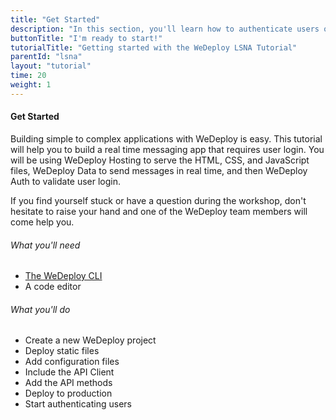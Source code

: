 ```yaml
---
title: "Get Started"
description: "In this section, you'll learn how to authenticate users on the web using the WeDeploy API Client."
buttonTitle: "I'm ready to start!"
tutorialTitle: "Getting started with the WeDeploy LSNA Tutorial"
parentId: "lsna"
layout: "tutorial"
time: 20
weight: 1
---
```


#### Get Started

Building simple to complex applications with WeDeploy is easy. This tutorial will help you to build a real time messaging app that requires user login. You will be using WeDeploy Hosting to serve the HTML, CSS, and JavaScript files, WeDeploy Data to send messages in real time, and then WeDeploy Auth to validate user login.

If you find yourself stuck or have a question during the workshop, don't hesitate to raise your hand and one of the WeDeploy team members will come help you.

###### What you'll need

<ul class="checklist">
	<li><a href="https://wedeploy.com/docs/intro/using-the-command-line/" target="_blank">The WeDeploy CLI</a></li>
	<li>A code editor</li>
</ul>

###### What you'll do

<ul class="checklist">
	<li>Create a new WeDeploy project</li>
  <li>Deploy static files</li>
	<li>Add configuration files</li>
	<li>Include the API Client</li>
	<li>Add the API methods</li>
	<li>Deploy to production</li>
	<li>Start authenticating users</li>
</ul>

